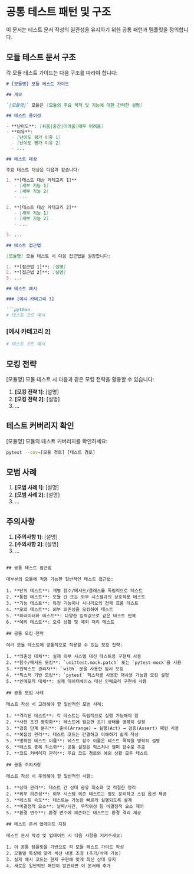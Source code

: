 # 공통 테스트 패턴 및 구조

이 문서는 테스트 문서 작성의 일관성을 유지하기 위한 공통 패턴과 템플릿을 정의합니다.

## 모듈 테스트 문서 구조

각 모듈 테스트 가이드는 다음 구조를 따라야 합니다:

```markdown
# [모듈명] 모듈 테스트 가이드

## 개요

`[모듈명]` 모듈은 [모듈의 주요 목적 및 기능에 대한 간략한 설명]

## 테스트 용이성

- **난이도**: [쉬움|중간|어려움|매우 어려움]
- **이유**:
  - [난이도 평가 이유 1]
  - [난이도 평가 이유 2]
  - ...

## 테스트 대상

주요 테스트 대상은 다음과 같습니다:

1. **[테스트 대상 카테고리 1]**
   - [세부 기능 1]
   - [세부 기능 2]
   - ...

2. **[테스트 대상 카테고리 2]**
   - [세부 기능 1]
   - [세부 기능 2]
   - ...
   
3. ...

## 테스트 접근법

[모듈명] 모듈 테스트 시 다음 접근법을 권장합니다:

1. **[접근법 1]**: [설명]
2. **[접근법 2]**: [설명]
3. ...

## 테스트 예시

### [예시 카테고리 1]

```python
# 테스트 코드 예시
```

### [예시 카테고리 2]

```python
# 테스트 코드 예시
```

## 모킹 전략

[모듈명] 모듈 테스트 시 다음과 같은 모킹 전략을 활용할 수 있습니다:

1. **[모킹 전략 1]**: [설명]
2. **[모킹 전략 2]**: [설명]
3. ...

## 테스트 커버리지 확인

[모듈명] 모듈의 테스트 커버리지를 확인하세요:

```bash
pytest --cov=[모듈 경로] [테스트 경로]
```

## 모범 사례

1. **[모범 사례 1]**: [설명]
2. **[모범 사례 2]**: [설명]
3. ...

## 주의사항

1. **[주의사항 1]**: [설명]
2. **[주의사항 2]**: [설명]
3. ...

```

## 공통 테스트 접근법

대부분의 모듈에 적용 가능한 일반적인 테스트 접근법:

1. **단위 테스트**: 개별 함수/메서드/클래스를 독립적으로 테스트
2. **통합 테스트**: 모듈 간 또는 외부 시스템과의 상호작용 테스트
3. **기능 테스트**: 특정 기능이나 시나리오의 전체 흐름 테스트
4. **모의 테스트**: 외부 의존성을 모킹하여 테스트
5. **파라미터화 테스트**: 다양한 입력값으로 같은 테스트 반복
6. **예외 테스트**: 오류 상황 및 예외 처리 테스트

## 공통 모킹 전략

여러 모듈 테스트에 공통적으로 적용할 수 있는 모킹 전략:

1. **의존성 대체**: 실제 외부 시스템 대신 테스트용 구현체 사용
2. **함수/메서드 모킹**: `unittest.mock.patch` 또는 `pytest-mock`을 사용
3. **컨텍스트 관리자**: `with` 문을 사용한 임시 모킹
4. **픽스처 기반 모킹**: `pytest` 픽스처를 사용한 재사용 가능한 모킹 설정
5. **인메모리 대체**: 실제 데이터베이스 대신 인메모리 구현체 사용

## 공통 모범 사례

테스트 작성 시 고려해야 할 일반적인 모범 사례:

1. **격리된 테스트**: 각 테스트는 독립적으로 실행 가능해야 함
2. **사전 조건 명확화**: 테스트에 필요한 초기 상태를 명확히 설정
3. **검증 단계 분리**: 준비(Arrange) → 실행(Act) → 검증(Assert) 패턴 사용
4. **복잡성 관리**: 테스트 코드는 간결하고 이해하기 쉽게 작성
5. **명확한 테스트 이름**: 테스트 함수 이름은 테스트 목적을 명확히 설명
6. **테스트 중복 최소화**: 공통 설정은 픽스처나 헬퍼 함수로 추출
7. **코드 커버리지 관리**: 주요 코드 경로와 예외 상황 모두 테스트

## 공통 주의사항

테스트 작성 시 주의해야 할 일반적인 사항:

1. **상태 관리**: 테스트 간 상태 공유 최소화 및 적절한 정리
2. **외부 의존성**: 외부 시스템 의존 테스트는 별도 분리하고 스킵 옵션 제공
3. **테스트 속도**: 테스트는 가능한 빠르게 실행되도록 설계
4. **비결정적 요소**: 날짜/시간, 무작위성 등 비결정적 요소 제어
5. **환경 변수**: 환경 변수에 의존하는 테스트는 환경 격리 제공

## 테스트 문서 업데이트 지침

테스트 문서 작성 및 업데이트 시 다음 사항을 지켜주세요:

1. 이 공통 템플릿을 기반으로 각 모듈 테스트 가이드 작성
2. 모듈별 특성에 맞게 섹션 내용 조정 (추가/삭제 가능)
3. 실제 예시 코드는 현재 구현에 맞게 최신 상태 유지
4. 새로운 일반적인 패턴이 발견되면 이 문서에 추가
